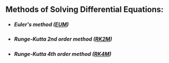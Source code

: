 ## Methods of Solving Differential Equations:

 - ##### Euler's method ([EUM](/EUM))
 - ##### Runge-Kutta 2nd order method ([RK2M](/RKM))
 - ##### Runge-Kutta 4th order method ([RK4M](/RKM))